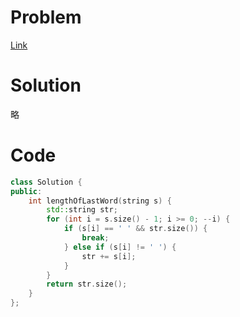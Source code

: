 # Problem
[Link](https://leetcode-cn.com/problems/length-of-last-word/)

# Solution

略

# Code
```cpp
class Solution {
public:
    int lengthOfLastWord(string s) {
        std::string str;
        for (int i = s.size() - 1; i >= 0; --i) {
            if (s[i] == ' ' && str.size()) {
                break;
            } else if (s[i] != ' ') {
                str += s[i];
            }
        }
        return str.size();
    }
};
```